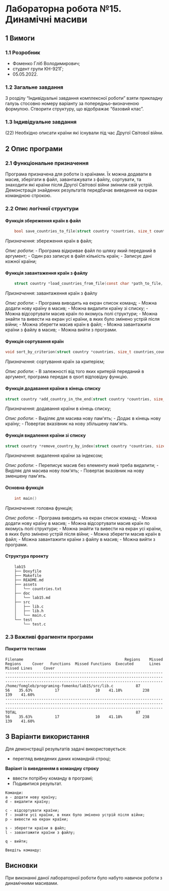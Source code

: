 # Лабораторна робота №15.  Динамічні масиви

## 1 Вимоги

### 1.1 Розробник

* Фоменко Гліб Володимирович;
* студент групи КН-921Г;
* 05.05.2022.

### 1.2 Загальне завдання

З розділу “Індивідуальні завдання комплексної роботи” взяти прикладну галузь стосовно
номеру варіанту за попередньо-визначеною формулою. Створити структуру, що відображає “базовий клас”.

### 1.3 Індивідуальне завдання

(22) Необхідно описати країни які існували під час Другої Світової війни.

## 2 Опис програми

### 2.1 Функціональне призначення

Програма призначена для роботи із країнами. Їх можна додавати в масив, зберігати в файл, завантажувати з файлу, сортувати, та знаходити які країни після Другої Світової війни змінили свій устрій.
Демонстрація знайдених результатів передбачає виведення на єкран командною строкою.

### 2.2 Опис логічної структури

#### Функція збереження країн в файл

```c
	bool save_countries_to_file(struct country *countries, size_t countries_count, const char *path_to_file)
```

*Призначення*: збереження країн в файл;

*Опис роботи*:
	- Програма відкривае файл по шляху який переданий в аргумент;
	- Один раз записує в файл кількість країн;
	- Записує дані кожної країни;

#### Функція завантаження країн з файлу

```c
	struct country *load_countries_from_file(const char *path_to_file, size_t *output_countries_count)
```

*Призначення*: завантаження країн з файлу

*Опис роботи*:
	- Програма виводить на екран список команд;
	- Можна додати нову країну в масив;
	- Можна видалити країну зі списку;
	- Можна відсортувати масив країн по якомусь полі структури;
	- Можна знайти та вивести на екран усі країни, в яких було змінено устрій після війни;
	- Можна зберегти масив країн в файл;
	- Можна завантажити країни з файлу в масив;
	- Можна вийти з програми.

#### Функція сортування країн

```c
void sort_by_criterion(struct country *countries, size_t countries_count, enum criterion sorting_criterion)
```

*Призначення*: сортування країн за критерієм;

*Опис роботи*:
	- В залежності від того яких критерій переданий в аргумент, програма передає в qsort відповідну функцію.

#### Функція додавання країни в кінець списку

```c
struct country *add_country_in_the_end(struct country *countries, size_t *countries_count, struct country new_country)
```

*Призначення*: додавання країни в кінець списку;

*Опис роботи*:
	- Виділяє для масива нову пам'ять;
	- Додає в кінець нову країну;
	- Повертає вказівник на нову збільшену пам'ять.

#### Функція видалення країни зі списку

```c
struct country *remove_country_by_index(struct country *countries, size_t *countries_count, size_t removing_index)
```

*Призначення*: видалення країни за індексом;

*Опис роботи*:
	- Переписує масив без елементу який треба видалити;
	- Виділяє для масива нову пом'ять;
	- Повертає вказівник на нову зменшену пам'ять.

#### Основна функція

```c
	int main()
```

*Призначення*: головна функція;

*Опис роботи*: 
	- Програма виводить на екран список команд;
	- Можна додати нову країну в масив;
	- Можна відсортувати масив країн по якомусь полі структури;
	- Можна знайти та вивести на екран усі країни, в яких було змінено устрій після війни;
	- Можна зберегти масив країн в файл;
	- Можна завантажити країни з файлу в масив;
	- Можна вийти з програми.

#### Структура проекту

```
	lab15
	├── Doxyfile
	├── Makefile
	├── README.md
	├── assets
	│   └── countries.txt
	├── doc
	│   └── lab15.md
	├── src
	│   ├── lib.c
	│   ├── lib.h
	│   └── main.c
	└── test
		└── test.c
```

### 2.3 Важливі фрагменти програми

#### Покриття тестами

```
Filename                                             Regions    Missed Regions     Cover   Functions  Missed Functions  Executed       Lines      Missed Lines     Cover
------------------------------------------------------------------------------------------------------------------------------------------------------------------------------------------------------------------
/home/fomgleb/programing-fomenko/lab15/src/lib.c          87                56    35.63%          17                10    41.18%         238               139    41.60%
------------------------------------------------------------------------------------------------------------------------------------------------------------------------------------------------------------------
TOTAL                                                     87                56    35.63%          17                10    41.18%         238               139    41.60%
```

## 3 Варіанти використання

Для демонстрації результатів задачі використовується:

- перегляд виведених даних командній строці;

**Варіант із виведенням в командну строку**

- ввести потрібну команду в програмі;
- Подивитися результат.

```
Команди:
a - додати нову країну;
d - видалити країну;

c - відсортувати країни;
f - знайти усі країни, в яких було змінено устрій після війни;
p - вивести на екран країни;

s - зберегти країни в файл;
l - завантажити країни з файлу;

q - вийти;

Введіть команду:
```

## Висновки

При виконанні даної лабораторної роботи було набуто навичок роботи з динамічними масивами.